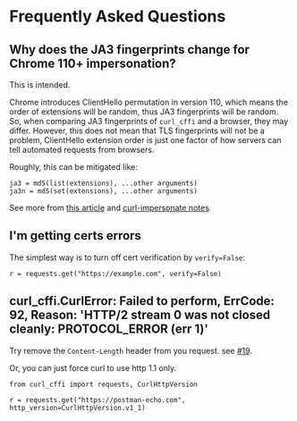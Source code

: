 # Frequently Asked Questions

## Why does the JA3 fingerprints change for Chrome 110+ impersonation?

This is intended.

Chrome introduces ClientHello permutation in version 110, which means the order of
extensions will be random, thus JA3 fingerprints will be random. So, when comparing
JA3 fingerprints of `curl_cffi` and a browser, they may differ. However, this does not
mean that TLS fingerprints will not be a problem, ClientHello extension order is just
one factor of how servers can tell automated requests from browsers.

Roughly, this can be mitigated like:

    ja3 = md5(list(extensions), ...other arguments)
    ja3n = md5(set(extensions), ...other arguments)

See more from [this article](https://www.fastly.com/blog/a-first-look-at-chromes-tls-clienthello-permutation-in-the-wild)
and [curl-impersonate notes](https://github.com/lwthiker/curl-impersonate/pull/148).

## I'm getting certs errors

The simplest way is to turn off cert verification by `verify=False`:

    r = requests.get("https://example.com", verify=False)

## curl_cffi.CurlError: Failed to perform, ErrCode: 92, Reason: 'HTTP/2 stream 0 was not closed cleanly: PROTOCOL_ERROR (err 1)'

Try remove the `Content-Length` header from you request. see [#19](https://github.com/yifeikong/curl_cffi/issues/19).

Or, you can just force curl to use http 1.1 only.

    from curl_cffi import requests, CurlHttpVersion

    r = requests.get("https://postman-echo.com", http_version=CurlHttpVersion.v1_1)
